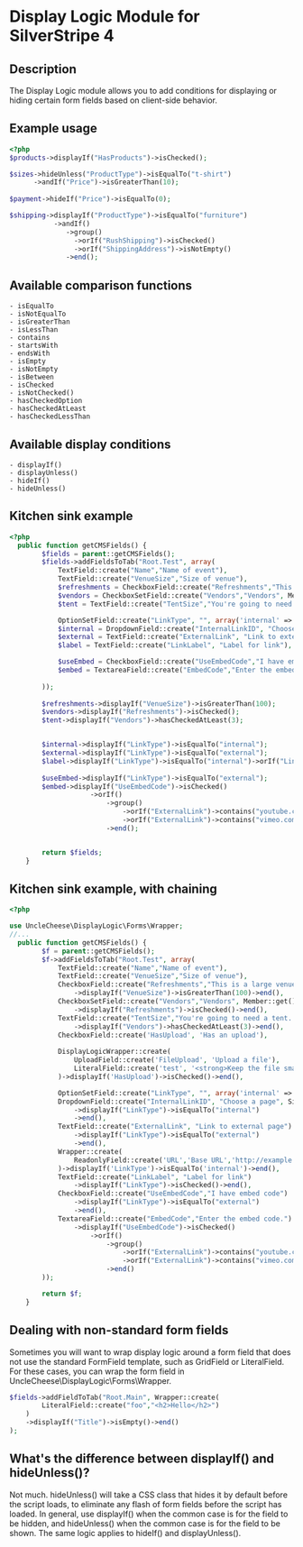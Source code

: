 # Display Logic Module for SilverStripe 4

## Description
The Display Logic module allows you to add conditions for displaying or hiding certain form fields based on client-side behavior.

## Example usage
```php
<?php
$products->displayIf("HasProducts")->isChecked();

$sizes->hideUnless("ProductType")->isEqualTo("t-shirt")
      ->andIf("Price")->isGreaterThan(10);
      
$payment->hideIf("Price")->isEqualTo(0);

$shipping->displayIf("ProductType")->isEqualTo("furniture")
           ->andIf()
              ->group()
                ->orIf("RushShipping")->isChecked()
                ->orIf("ShippingAddress")->isNotEmpty()
              ->end();
```

## Available comparison functions
    - isEqualTo
    - isNotEqualTo
    - isGreaterThan
    - isLessThan
    - contains
    - startsWith
    - endsWith
    - isEmpty
    - isNotEmpty
    - isBetween
    - isChecked
    - isNotChecked()
    - hasCheckedOption
    - hasCheckedAtLeast
    - hasCheckedLessThan
    
## Available display conditions
    - displayIf()
    - displayUnless()
    - hideIf()
    - hideUnless()

## Kitchen sink example
```php
<?php
  public function getCMSFields() {
		$fields = parent::getCMSFields();
		$fields->addFieldsToTab("Root.Test", array(
			TextField::create("Name","Name of event"),
			TextField::create("VenueSize","Size of venue"),
			$refreshments = CheckboxField::create("Refreshments","This is a large venue. Are there refreshments?"),							
			$vendors = CheckboxSetField::create("Vendors","Vendors", Member::get()->map()),				
			$tent = TextField::create("TentSize","You're going to need a tent. What size is it?"),

			OptionSetField::create("LinkType", "", array('internal' => 'Link to an internal page', 'external' => 'Link to an external page')),
			$internal = DropdownField::create("InternalLinkID", "Choose a page", SiteTree::get()->map()->toArray())->setEmptyString("-- choose --"),
			$external = TextField::create("ExternalLink", "Link to external page"),
			$label = TextField::create("LinkLabel", "Label for link"),

			$useEmbed = CheckboxField::create("UseEmbedCode","I have embed code"),
			$embed = TextareaField::create("EmbedCode","Enter the embed code.")
			
		));						
		
		$refreshments->displayIf("VenueSize")->isGreaterThan(100);
		$vendors->displayIf("Refreshments")->isChecked();
		$tent->displayIf("Vendors")->hasCheckedAtLeast(3);


		$internal->displayIf("LinkType")->isEqualTo("internal");				
		$external->displayIf("LinkType")->isEqualTo("external");
		$label->displayIf("LinkType")->isEqualTo("internal")->orIf("LinkType")->isEqualTo("external");
		
		$useEmbed->displayIf("LinkType")->isEqualTo("external");
		$embed->displayIf("UseEmbedCode")->isChecked()
					->orIf()
						->group()
							->orIf("ExternalLink")->contains("youtube.com")
							->orIf("ExternalLink")->contains("vimeo.com")
						->end();


		return $fields;
	}
```

## Kitchen sink example, with chaining
```php
<?php

use UncleCheese\DisplayLogic\Forms\Wrapper;
//...
  public function getCMSFields() {
        $f = parent::getCMSFields();
        $f->addFieldsToTab("Root.Test", array(
            TextField::create("Name","Name of event"),
            TextField::create("VenueSize","Size of venue"),
            CheckboxField::create("Refreshments","This is a large venue. Are there refreshments?")
                ->displayIf("VenueSize")->isGreaterThan(100)->end(),
            CheckboxSetField::create("Vendors","Vendors", Member::get()->map())
                ->displayIf("Refreshments")->isChecked()->end(),
            TextField::create("TentSize","You're going to need a tent. What size is it?")
                ->displayIf("Vendors")->hasCheckedAtLeast(3)->end(),
            CheckboxField::create('HasUpload', 'Has an upload'),
            
            DisplayLogicWrapper::create(
            	UploadField::create('FileUpload', 'Upload a file'),
            	LiteralField::create('test', '<strong>Keep the file small!</strong>')
            )->displayIf('HasUpload')->isChecked()->end(),

            OptionSetField::create("LinkType", "", array('internal' => 'Link to an internal page', 'external' => 'Link to an external page')),
            DropdownField::create("InternalLinkID", "Choose a page", SiteTree::get()->map()->toArray())->setEmptyString("-- choose --")
                ->displayIf("LinkType")->isEqualTo("internal")
                ->end(),
            TextField::create("ExternalLink", "Link to external page")
                ->displayIf("LinkType")->isEqualTo("external")
                ->end(),
            Wrapper::create(
            	ReadonlyField::create('URL','Base URL','http://example.com')
            )->displayIf('LinkType')->isEqualTo('internal')->end(),
            TextField::create("LinkLabel", "Label for link")
                ->displayIf("LinkType")->isChecked()->end(),
            CheckboxField::create("UseEmbedCode","I have embed code")
                ->displayIf("LinkType")->isEqualTo("external")              
                ->end(),
            TextareaField::create("EmbedCode","Enter the embed code.")
                ->displayIf("UseEmbedCode")->isChecked()
                    ->orIf()
                        ->group()
                            ->orIf("ExternalLink")->contains("youtube.com")
                            ->orIf("ExternalLink")->contains("vimeo.com")
                        ->end()
        ));                     

		return $f;
	}
```

## Dealing with non-standard form fields
Sometimes you will want to wrap display logic around a form field that does not use the standard FormField template, such as GridField or LiteralField. For these cases, you can wrap the form field in UncleCheese\DisplayLogic\Forms\Wrapper.
```php
$fields->addFieldToTab("Root.Main", Wrapper::create(
		LiteralField::create("foo","<h2>Hello</h2>")
	)
	->displayIf("Title")->isEmpty()->end()
);
```

## What's the difference between displayIf() and hideUnless()?
Not much. hideUnless() will take a CSS class that hides it by default before the script loads, to eliminate any flash of form fields before the script has loaded. In general, use displayIf() when the common case is for the field to be hidden, and hideUnless() when the common case is for the field to be shown.
The same logic applies to hideIf() and displayUnless().


              
